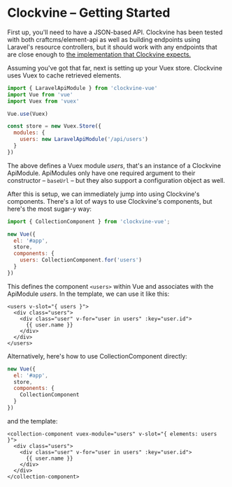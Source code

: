 Clockvine – Getting Started
===========================

First up, you'll need to have a JSON-based API. Clockvine has been tested with both craftcms/element-api as well as building endpoints using Laravel's resource controllers, but it should work with any endpoints that are close enough to [the implementation that Clockvine expects.](ExpectedAPI.md)

Assuming you've got that far, next is setting up your Vuex store. Clockvine uses Vuex to cache retrieved elements.

```javascript
import { LaravelApiModule } from 'clockvine-vue'
import Vue from 'vue'
import Vuex from 'vuex'

Vue.use(Vuex)

const store = new Vuex.Store({
  modules: {
    users: new LaravelApiModule('/api/users')
  }
})
```

The above defines a Vuex module _users_, that's an instance of a Clockvine ApiModule. ApiModules only have one required argument to their constructor – `baseUrl` – but they also support a configuration object as well.


After this is setup, we can immediately jump into using Clockvine's components. There's a lot of ways to use Clockvine's components, but here's the most sugar-y way:

```javascript
import { CollectionComponent } from 'clockvine-vue';

new Vue({
  el: '#app',
  store,
  components: {
    users: CollectionComponent.for('users')
  }
})
```

This defines the component `<users>` within Vue and associates with the ApiModule _users_. In the template, we can use it like this:

```vue
<users v-slot="{ users }">
  <div class="users">
    <div class="user" v-for="user in users" :key="user.id">
      {{ user.name }}
    </div>
  </div>
</users>
```

Alternatively, here's how to use CollectionComponent directly:

```javascript
new Vue({
  el: '#app',
  store,
  components: {
    CollectionComponent
  }
})
```

and the template:

```
<collection-component vuex-module="users" v-slot="{ elements: users }">
  <div class="users">
    <div class="user" v-for="user in users" :key="user.id">
      {{ user.name }}
    </div>
  </div>
</collection-component>
```
